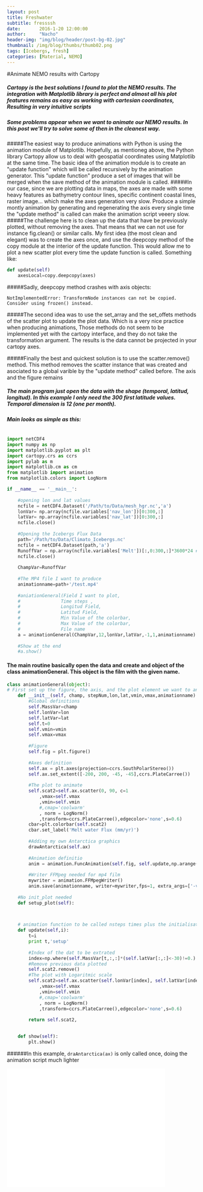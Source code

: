 ```yaml
---
layout: post
title: Freshwater
subtitle: fressssh
date:       2016-1-20 12:00:00
author:     "Nacho"
header-img: "img/blog/header/post-bg-02.jpg"
thumbnail: /img/blog/thumbs/thumb02.png
tags: [Icebergs, fresh]
categories: [Material, NEMO]
---
```

#Animate NEMO results with Cartopy

##### Cartopy is the best solutions I found to plot the NEMO results. The integration with Matplotlib library is perfect and almost all his plot features remains as easy as working with cartesian coordinates, Resulting in very intuitive scripts

##### Some problems appear when we want to animate our NEMO results. In this post we'll try to solve some of then in the cleanest way.
 
#####The easiest way to produce animations with Python is using the animation module of Matplotlib. Hopefully, as mentioneg above, the Python library Cartopy allow us to deal with geospatial coordinates using Matplotlib at the same time. The basic idea of the animation module is to create an "update function" which will be called recursively by the animation generator. This "update function" produce a set of images that will be merged when the save method of the animation module is called.
#####In our case, since we are plotting data in maps, the axes are made with some heavy features as bathymetry contour lines, specific continent coastal lines, raster image... which make the axes generation very slow. Produce a simple montly animation by generating and regenerating the axis every single time the "update method" is called can make the animation script veeery slow.
#####The challenge here is to clean up the data that have be previously plotted, without removing the axes. That means that we can not use for instance fig.clean() or similar calls. My first idea (the most clean and elegant) was to create the axes once, and use the deepcopy method of the copy module at the interior of the update function. This would allow me to plot a new scatter plot every time the update function is called. Something like:
```python
def update(self)
	axesLocal=copy.deepcopy(axes)
```
#####Sadly, deepcopy method crashes with axis objects:

```
NotImplementedError: TransformNode instances can not be copied. Consider using frozen() instead.
```


#####The second idea was to use the set_array and the set_offets methods of the scatter plot to update the plot data. Which is a very nice practice when producing animations, Those methods do not seem to be implemented yet with the cartopy interface, and they do not take the transformation argument. The results is the data cannot be projected in your cartopy axes.

#####Finally the best and quickest solution is to use the scatter.remove() method. This method removes the scatter instance that was created and asociated to a global varible by the "update method" called before. The axis and the figure remains 


##### The main program just open the data with the shape (temporal, latitud, longitud). In this example I only need the 300 first latitude values. Temporal dimension is 12 (one per month).
##### Main looks as simple as this:

```python

import netCDF4
import numpy as np
import matplotlib.pyplot as plt
import cartopy.crs as ccrs
import pylab as m
import matplotlib.cm as cm
from matplotlib import animation
from matplotlib.colors import LogNorm

if __name__ == '__main__':
    
    #opening lon and lat values
    ncfile = netCDF4.Dataset('/Path/to/Data/mesh_hgr.nc','a')
    lonVar= np.array(ncfile.variables['nav_lon'])[0:300,:]
    latVar= np.array(ncfile.variables['nav_lat'])[0:300,:]
    ncfile.close()
    
    #Opening the Icebergs Flux Data
    path='/Path/to/Data/Climato_Icebergs.nc'
    ncfile = netCDF4.Dataset(path,'a')
    RunoffVar = np.array(ncfile.variables['Melt'])[:,0:300,:]*3600*24 #Kg/s-->mm/day
    ncfile.close()
    
    ChampVar=RunoffVar
    
    #The MP4 file I want to produce
    animationname=path+'/test.mp4'
    
    #aniationGeneral(Field I want to plot,
    #				Time steps , 
    #				Longitud Field, 
    #				Latitud Field,
    #				Min Value of the colorbar,
    #				Max Value of the colorbar,
    #				File name
    a = animationGeneral(ChampVar,12,lonVar,latVar,-1,1,animationname)
    
    #Show at the end
    #a.show()
```

#### The main routine basically open the data and create and object of the class animationGeneral. This object is the film with the given name.


```python
class animationGeneral(object):
# First set up the figure, the axis, and the plot element we want to animate
    def __init__(self, champ, stepNum,lon,lat,vmin,vmax,animationname):
    	#Global definitions
        self.MassVar=champ
        self.lonVar=lon
        self.latVar=lat
        self.t=0
        self.vmin=vmin
        self.vmax=vmax
        
        #Figure
        self.fig = plt.figure()
        
        #Axes definition
        self.ax = plt.axes(projection=ccrs.SouthPolarStereo())
        self.ax.set_extent([-200, 200, -45, -45],ccrs.PlateCarree())
        
        #The plot to animate
        self.scat2=self.ax.scatter(0, 90, c=1
            ,vmax=self.vmax
            ,vmin=self.vmin
            #,cmap='coolwarm'
            , norm = LogNorm()
            ,transform=ccrs.PlateCarree(),edgecolor='none',s=0.6)
        cbar=plt.colorbar(self.scat2)
        cbar.set_label('Melt water Flux (mm/yr)')
        
        #Adding my own Antarctica graphics
        drawAntarctica(self.ax)
        
        #Animation definitio
        anim = animation.FuncAnimation(self.fig, self.update,np.arange(stepNum), interval=1, blit=False)
        
        #Writer FFMpeg needed for mp4 film
        mywriter = animation.FFMpegWriter()
        anim.save(animationname, writer=mywriter,fps=1, extra_args=['-vcodec', 'libx264'])
        
    #No init_plot needed
    def setup_plot(self):


    
    # animation function to be called nsteps times plus the initialisation since init_func isn't defined
    def update(self,i):
        t=i
        print t,'setup'
        
        #Index of the dat to be extrated
        index=np.where(self.MassVar[t,:,:]*(self.latVar[:,:]<-30)!=0.)
        #Remove previous data plotted
        self.scat2.remove()
        #The plot with Logaritmic scale
        self.scat2=self.ax.scatter(self.lonVar[index], self.latVar[index], c=self.MassVar[t,index[0],index[1]]
            ,vmax=self.vmax
            ,vmin=self.vmin
            #,cmap='coolwarm'
            , norm = LogNorm()
            ,transform=ccrs.PlateCarree(),edgecolor='none',s=0.6)
        
        return self.scat2,    

    
    def show(self):
        plt.show()
```

######In this example, `draAntarctica(ax)` is only called once, doing the animation script much lighter

<iframe width="420" height="315" src="files/animationIcebergsMonth.mp4" frameborder="0" allowfullscreen></iframe>

